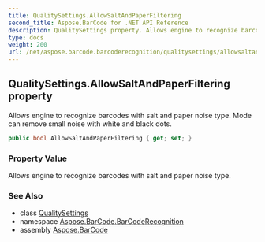 ```yaml
---
title: QualitySettings.AllowSaltAndPaperFiltering
second_title: Aspose.BarCode for .NET API Reference
description: QualitySettings property. Allows engine to recognize barcodes with salt and paper noise type. Mode can remove small noise with white and black dots
type: docs
weight: 200
url: /net/aspose.barcode.barcoderecognition/qualitysettings/allowsaltandpaperfiltering/
---
```

## QualitySettings.AllowSaltAndPaperFiltering property

Allows engine to recognize barcodes with salt and paper noise type. Mode can remove small noise with white and black dots.

```csharp
public bool AllowSaltAndPaperFiltering { get; set; }
```

### Property Value

Allows engine to recognize barcodes with salt and paper noise type.

### See Also

* class [QualitySettings](../)
* namespace [Aspose.BarCode.BarCodeRecognition](../../../aspose.barcode.barcoderecognition/)
* assembly [Aspose.BarCode](../../../)


